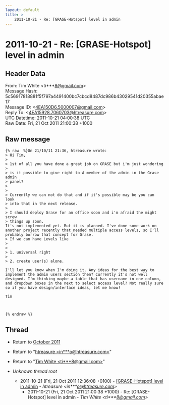 ```yaml
---
layout: default
title: >
    2011-10-21 - Re: [GRASE-Hotspot] level in admin
---
```


# 2011-10-21 - Re: [GRASE-Hotspot] level in admin

## Header Data

From: Tim White \<ti***8@gmail.com\><br>
Message Hash: 5c56917818881f5f797a4491400bc7cbcd8487dc986b43029541d20355abae17<br>
Message ID: \<4EA150D6.5000007@gmail.com\><br>
Reply To: \<4EA15928.7060703@htreasure.com\><br>
UTC Datetime: 2011-10-21 04:00:38 UTC<br>
Raw Date: Fri, 21 Oct 2011 21:00:38 +1000<br>

## Raw message

```
{% raw  %}On 21/10/11 21:36, htreasure wrote:
> Hi Tim,
>
> 1st of all you have done a great job on GRASE but i'm just wondering
>
> is it possible to give right to A member of the admin in the Grase admin
> panel?
>
>
> Currently we can not do that and if it's possible may be you can look
> into that in the next release.
>
> I should deploy Grase for an office soon and i'm afraid the might screw
> things up soon.
It's not implemented yet. But it is planned. I've done some work on 
another project recently that needed multiple access levels, so I'll 
probably borrow that concept for Grase.
> If we can have Levels like
>
>
> 1. universal right
>
> 2. create user(s) alone.

I'll let you know when I'm doing it. Any ideas for the best way to 
implement the admin users section then? Currently it's not well 
designed. I'm thinking maybe a table that has username in one column, 
and dropdown boxes in the next to select access level? Not really sure 
so if you have design/interface ideas, let me know!

Tim



{% endraw %}
```

## Thread

+ Return to [October 2011](/archive/2011/10)

+ Return to "[htreasure <in***o<span>@</span>htreasure.com>](/authors/in___o_at_htreasure_com)"
+ Return to "[Tim White <ti***8<span>@</span>gmail.com>](/authors/ti___8_at_gmail_com)"

+ _Unknown thread root_
  + 2011-10-21 (Fri, 21 Oct 2011 12:36:08 +0100) - [[GRASE-Hotspot] level in admin](/archive/2011/10/4c12115bda62f9d354d96e607bc1858bf2fe9d203bcbe6c8f8668df766af31d2) - _htreasure \<in***o@htreasure.com\>_
    + 2011-10-21 (Fri, 21 Oct 2011 21:00:38 +1000) - Re: [GRASE-Hotspot] level in admin - _Tim White \<ti***8@gmail.com\>_

